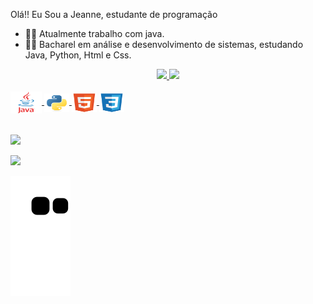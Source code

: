 Olá!! Eu Sou a Jeanne, estudante de programação



- 👩‍💻 Atualmente trabalho com java.
- 👩‍🎓 Bacharel em análise e desenvolvimento de sistemas, estudando Java, Python, Html e Css.


<div align="center">
  <a href="https://github.com/JeLudovico">
  <img height="180em" src="https://github-readme-stats.vercel.app/api?username=JeLudovico&show_icons=true&theme=omni&include_all_commits=true&count_private=true"/>
  <img height="180em" src="https://github-readme-stats.vercel.app/api/top-langs/?username=JeLudovico&layout=compact&langs_count=7&theme=omni"/>
</div>
  
  
<div style="display: inline_block"><br>
<img align="center" alt="Je-Java" height="35" width="50" src="https://github.com/devicons/devicon/blob/master/icons/java/java-original-wordmark.svg">
<img align="center" alt="Je-Python" height="30" width="40" src="https://raw.githubusercontent.com/devicons/devicon/master/icons/python/python-original.svg">
<img align="center" alt="Je-HTML" height="30" width="40" src="https://raw.githubusercontent.com/devicons/devicon/master/icons/html5/html5-original.svg">
<img align="center" alt="Je-CSS" height="30" width="40" src="https://raw.githubusercontent.com/devicons/devicon/master/icons/css3/css3-original.svg">
  
</div>
 <br/>
   <br/>
 
<div> 
  <a href="https://www.instagram.com/__jeeane/" target="_blank"><img src="https://img.shields.io/badge/-Instagram-%23E4405F?style=for-the-badge&logo=instagram&logoColor=white" target="_blank"></a>
 
  <a href="https://www.linkedin.com/in/jeane-nascimento-8597041a0" target="_blank"><img src="https://img.shields.io/badge/-LinkedIn-%230077B5?style=for-the-badge&logo=linkedin&logoColor=white" target="_blank"></a> 
 
  ![Snake animation](https://github.com/rafaballerini/rafaballerini/blob/output/github-contribution-grid-snake.svg)

</div>
